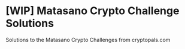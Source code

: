 [WIP] Matasano Crypto Challenge Solutions
==========================

Solutions to the Matasano Crypto Challenges from cryptopals.com
